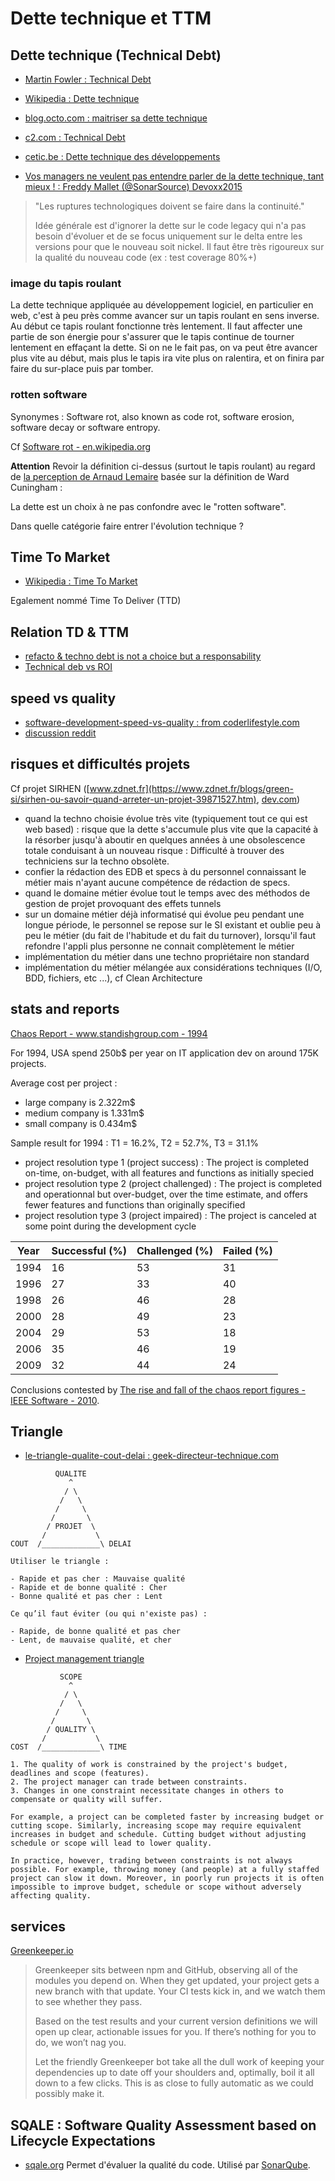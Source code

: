 # Dette technique et TTM

## Dette technique (Technical Debt)

- [Martin Fowler : Technical Debt](http://martinfowler.com/bliki/TechnicalDebt.html)
- [Wikipedia : Dette technique](https://fr.wikipedia.org/wiki/Dette_technique)
- [blog.octo.com : maitriser sa dette technique](http://blog.octo.com/maitriser-sa-dette-technique/)
- [c2.com : Technical Debt](http://www.c2.com/cgi/wiki?TechnicalDebt)
- [cetic.be : Dette technique des développements](https://www.cetic.be/Dette-technique-des-developpements)

- [Vos managers ne veulent pas entendre parler de la dette technique, tant mieux ! : Freddy Mallet (@SonarSource) Devoxx2015](https://www.youtube.com/watch?v=hpGxwgVrGDU&list=PLklQqdqnBkPgctKh1xIvF4eFGtmvUvE2b&index=6)

> "Les ruptures technologiques doivent se faire dans la continuité."
>
> Idée générale est d'ignorer la dette sur le code legacy qui n'a pas besoin d'évoluer
> et de se focus uniquement sur le delta entre les versions pour que le nouveau soit nickel.
> Il faut être très rigoureux sur la qualité du nouveau code (ex : test coverage 80%+)

### image du tapis roulant

La dette technique appliquée au développement logiciel, en particulier en web, c'est à peu près comme avancer sur un tapis roulant en sens inverse.
Au début ce tapis roulant fonctionne très lentement. Il faut affecter une partie de son énergie pour s'assurer que le tapis continue de tourner lentement en effaçant la dette.
Si on ne le fait pas, on va peut être avancer plus vite au début, mais plus le tapis ira vite plus on ralentira, et on finira par faire du sur-place puis par tomber.

### rotten software

Synonymes : Software rot, also known as code rot, software erosion, software decay or software entropy.

Cf [Software rot - en.wikipedia.org](https://en.wikipedia.org/wiki/Software_rot)

**Attention** Revoir la définition ci-dessus (surtout le tapis roulant) au regard de [la perception de Arnaud Lemaire](https://www.youtube.com/watch?v=VKe9EE4MUxk) basée sur la définition de Ward Cuningham :

La dette est un choix à ne pas confondre avec le "rotten software".

Dans quelle catégorie faire entrer l'évolution technique ?

## Time To Market

- [Wikipedia : Time To Market](https://en.wikipedia.org/wiki/Time_to_market)

Egalement nommé Time To Deliver (TTD)

## Relation TD & TTM

- [refacto & techno debt is not a choice but a responsability](http://www.velocitypartners.net/blog/2014/04/03/refactoring-and-technical-debt-its-not-a-choice-its-a-responsibility-part-2/)
- [Technical deb vs ROI](http://www.ontechnicaldebt.com/blog/technical-debt-vs-roi-your-code-may-be-elegant/)

## speed vs quality

- [software-development-speed-vs-quality : from coderlifestyle.com](http://coderlifestyle.com/software-development-speed-vs-quality-a-tech-shop-conundrum/)
- [discussion reddit](https://www.reddit.com/r/programming/comments/3eep2m/software_development_speed_vs_quality_a_tech_shop/)

## risques et difficultés projets

Cf projet SIRHEN ([www.zdnet.fr](https://www.zdnet.fr/blogs/green-si/sirhen-ou-savoir-quand-arreter-un-projet-39871527.htm), [dev.com](https://www.developpez.com/actu/216005/L-Education-nationale-decide-de-debrancher-SIRHEN-son-logiciel-visant-a-gerer-son-personnel-qui-a-deja-englouti-320-millions-d-euros/))

- quand la techno choisie évolue très vite (typiquement tout ce qui est web based) : risque que la dette s'accumule plus vite que la capacité à la résorber jusqu'à aboutir en quelques années à une obsolescence totale conduisant à un nouveau risque : Difficulté à trouver des techniciens sur la techno obsolète.
- confier la rédaction des EDB et specs à du personnel connaissant le métier mais n'ayant aucune compétence de rédaction de specs.
- quand le domaine métier évolue tout le temps avec des méthodos de gestion de projet provoquant des effets tunnels
- sur un domaine métier déjà informatisé qui évolue peu pendant une longue période, le personnel se repose sur le SI existant et oublie peu à peu le métier (du fait de l'habitude et du fait du turnover), lorsqu'il faut refondre l'appli plus personne ne connait complètement le métier
- implémentation du métier dans une techno propriétaire non standard
- implémentation du métier mélangée aux considérations techniques (I/O, BDD, fichiers, etc ...), cf Clean Architecture

## stats and reports

[Chaos Report - www.standishgroup.com - 1994](https://www.standishgroup.com/sample_research_files/chaos_report_1994.pdf)

For 1994, USA spend 250b$ per year on IT application dev on around 175K projects.

Average cost per project :

- large company is 2.322m$
- medium company is 1.331m$
- small company is 0.434m$

Sample result for 1994 : T1 = 16.2%, T2 = 52.7%, T3 = 31.1%

- project resolution type 1 (project success) : The project is completed on-time, on-budget, with all features and functions as initially specied
- project resolution type 2 (project challenged) : The project is completed and operationnal but over-budget, over the time estimate, and offers fewer features and functions than originally specified
- project resolution type 3 (project impaired) : The project is canceled at some point during the development cycle

| Year | Successful (%) | Challenged (%) | Failed (%) |
| ---- | -------------- | -------------- | ---------- |
| 1994 | 16 | 53 | 31 |
| 1996 | 27 | 33 | 40 |
| 1998 | 26 | 46 | 28 |
| 2000 | 28 | 49 | 23 |
| 2004 | 29 | 53 | 18 |
| 2006 | 35 | 46 | 19 |
| 2009 | 32 | 44 | 24 |

Conclusions contested by [The rise and fall of the chaos report figures - IEEE Software - 2010](https://www.cs.vu.nl/~x/the_rise_and_fall_of_the_chaos_report_figures.pdf).

## Triangle

- [le-triangle-qualite-cout-delai : geek-directeur-technique.com](http://www.geek-directeur-technique.com/2009/07/10/le-triangle-qualite-cout-delai)

```text
          QUALITE
             ^
            / \
           /   \
          /     \
         /       \
        / PROJET  \
       /           \
COUT  /_____________\ DELAI

Utiliser le triangle :

- Rapide et pas cher : Mauvaise qualité
- Rapide et de bonne qualité : Cher
- Bonne qualité et pas cher : Lent

Ce qu’il faut éviter (ou qui n'existe pas) :

- Rapide, de bonne qualité et pas cher
- Lent, de mauvaise qualité, et cher
```

- [Project management triangle](https://en.wikipedia.org/wiki/Project_management_triangle)

```text
           SCOPE
             ^
            / \
           /   \
          /     \
         /       \
        / QUALITY \
       /           \
COST  /_____________\ TIME

1. The quality of work is constrained by the project's budget, deadlines and scope (features).
2. The project manager can trade between constraints.
3. Changes in one constraint necessitate changes in others to compensate or quality will suffer.

For example, a project can be completed faster by increasing budget or cutting scope. Similarly, increasing scope may require equivalent increases in budget and schedule. Cutting budget without adjusting schedule or scope will lead to lower quality.

In practice, however, trading between constraints is not always possible. For example, throwing money (and people) at a fully staffed project can slow it down. Moreover, in poorly run projects it is often impossible to improve budget, schedule or scope without adversely affecting quality.
```

## services

[Greenkeeper.io](https://greenkeeper.io/)

> Greenkeeper sits between npm and GitHub, observing all of the modules you depend on. When they get updated, your project gets a new branch with that update. Your CI tests kick in, and we watch them to see whether they pass.
>
> Based on the test results and your current version definitions we will open up clear, actionable issues for you. If there’s nothing for you to do, we won’t nag you.
>
> Let the friendly Greenkeeper bot take all the dull work of keeping your dependencies up to date off your shoulders and, optimally, boil it all down to a few clicks. This is as close to fully automatic as we could possibly make it.

## SQALE : Software Quality Assessment based on Lifecycle Expectations

- [sqale.org](http://www.sqale.org/) Permet d'évaluer la qualité du code. Utilisé par [SonarQube](http://www.sonarsource.com/).
